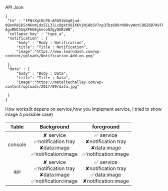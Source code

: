API Json
```
{
 "to" : "fPNtXgtDLP8:APA91bGq0jud-0QonR81k5cN6nmLds5IL37Lc8gktXOIXKVjNjAb5V7np3Tbz609rH90vyWotC9OZ6B7AVFPcyXXjnrwq1tHyw6945RozB7RRA-AguRNChSqXP6U8ghecoQZgyQABzWB",
 "collapse_key" : "type_a",
 "notification" : {
     "body" : "Body : Notification",
     "title": "Title : Notification",
     "image":"https://www.learndash.com/wp-content/uploads/Notification-Add-on.png"
     
 },
 "data" : {
     "body" : "Body : Data",
     "title": "Title : Data",
     "image":"https://metaltechalley.com/wp-content/uploads/2017/09/data.jpg"
     
 }
}
```

How works(it depens on service,how you implement service, i tried to show image 4 possible case)


|  Table  |                         Background                        |                         foreground                        |
|:-------:|:---------------------------------------------------------:|:---------------------------------------------------------:|
| console | ✘ service<br />✅notification tray<br />✘data:image<br />✅notification:image | ✅ service<br />✘notification tray<br />✘data:image<br />✅notification:image |
|   api   | ✘ service<br />✅notification tray<br />✘data:image<br />✅notification:image | ✅ service<br />✘notification tray<br />✅data:image<br />✘notification:image |
